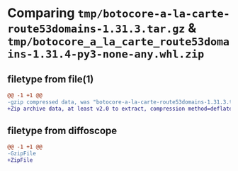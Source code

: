 # Comparing `tmp/botocore-a-la-carte-route53domains-1.31.3.tar.gz` & `tmp/botocore_a_la_carte_route53domains-1.31.4-py3-none-any.whl.zip`

## filetype from file(1)

```diff
@@ -1 +1 @@
-gzip compressed data, was "botocore-a-la-carte-route53domains-1.31.3.tar", last modified: Fri Jul 14 01:46:38 2023, max compression
+Zip archive data, at least v2.0 to extract, compression method=deflate
```

## filetype from diffoscope

```diff
@@ -1 +1 @@
-GzipFile
+ZipFile
```

